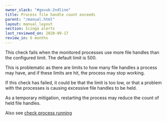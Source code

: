 ```yaml
---
owner_slack: "#govuk-2ndline"
title: Process file handle count exceeds
parent: "/manual.html"
layout: manual_layout
section: Icinga alerts
last_reviewed_on: 2020-09-17
review_in: 6 months
---
```


This check fails when the monitored processes use more file handles
than the configured limit. The default limit is 500.

This is problematic as there are limits to how many file handles a
process may have, and if these limits are hit, the process may stop
working.

If this check has failed, it could be that the limit is too low, or
that a problem with the processes is causing excessive file handles to
be held.

As a temporary mitigation, restarting the process may reduce the count
of held file handles.

Also see [check process running](/manual/alerts/check-process-running.html)
